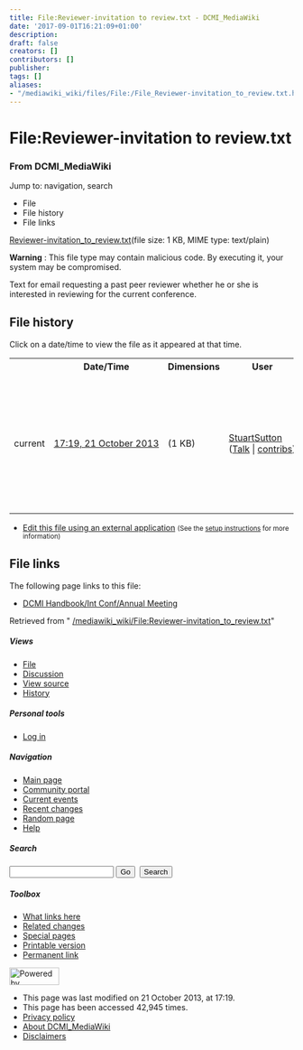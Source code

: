 ```yaml
---
title: File:Reviewer-invitation to review.txt - DCMI_MediaWiki
date: '2017-09-01T16:21:09+01:00'
description: 
draft: false
creators: []
contributors: []
publisher: 
tags: []
aliases:
- "/mediawiki_wiki/files/File:/File_Reviewer-invitation_to_review.txt.html"
---
```


<a id="top"></a>
# File:Reviewer-invitation to review.txt

### From DCMI\_MediaWiki

Jump to: navigation, search
<!-- start content -->
- File
- File history
- File links

[Reviewer-invitation\_to\_review.txt](/mediawiki_wiki/files/Reviewer-invitation_to_review.txt)‎(file size: 1 KB, MIME type: text/plain)

**Warning** : This file type may contain malicious code. By executing it, your system may be compromised.

Text for email requesting a past peer reviewer whether he or she is interested in reviewing for the current conference.

<!-- 
NewPP limit report
Preprocessor node count: 1/1000000
Post-expand include size: 0/2097152 bytes
Template argument size: 0/2097152 bytes
Expensive parser function count: 0/100
-->
## File history

Click on a date/time to view the file as it appeared at that time.

<table class="wikitable filehistory">
  <tr>
    <td></td>
    <th>Date/Time</th>
    <th>Dimensions</th>
    <th>User</th>
    <th>Comment</th>
  </tr>
  <tr>
    <td>current</td>
    <td class="filehistory-selected" style="white-space: nowrap;"><a href="/mediawiki_wiki/files/Reviewer-invitation_to_review.txt">17:19, 21 October 2013</a></td>
    <td> <span style="white-space: nowrap;">(1 KB)</span>
    </td>
    <td>
      <a href="/index.php?title=User:StuartSutton&amp;action=edit&amp;redlink=1" class="new mw-userlink" title="User:StuartSutton (page does not exist)">StuartSutton</a> <span style="white-space: nowrap;"> <span class="mw-usertoollinks">(<a href="/index.php?title=User_talk:StuartSutton&amp;action=edit&amp;redlink=1" class="new" title="User talk:StuartSutton (page does not exist)">Talk</a> | <a href="/index.php/Special:Contributions/StuartSutton" title="Special:Contributions/StuartSutton">contribs</a>)</span></span>
    </td>
    <td> <span class="comment">(Text for email requesting a past peer reviewer whether he or she is interested in reviewing for the current conference.)</span>
    </td>
  </tr>
</table>

  

- [Edit this file using an external application](/index.php?title=File:Reviewer-invitation_to_review.txt&action=edit&externaledit=true&mode=file "File:Reviewer-invitation to review.txt") <small>(See the <a href="http://www.mediawiki.org/wiki/Manual:External_editors" class="external text" rel="nofollow">setup instructions</a> for more information)</small>

## File links

The following page links to this file:

- [DCMI Handbook/Int Conf/Annual Meeting](/index.php/DCMI_Handbook/Int_Conf/Annual_Meeting "DCMI Handbook/Int Conf/Annual Meeting")

Retrieved from " [/mediawiki_wiki/File:Reviewer-invitation\_to\_review.txt](/mediawiki_wiki/files/File:/File:Reviewer-invitation_to_review.txt.html)"

<!-- end content -->

##### Views

- [File](/mediawiki_wiki/files/File:/File:Reviewer-invitation_to_review.txt.html)
- [Discussion](/index.php?title=File_talk:Reviewer-invitation_to_review.txt&action=edit&redlink=1 "Discussion about the content page [t]")
- [View source](/index.php?title=File:Reviewer-invitation_to_review.txt&action=edit "This page is protected.
You can view its source [e]")
- [History](/index.php?title=File:Reviewer-invitation_to_review.txt&action=history "Past revisions of this page [h]")

##### Personal tools

- [Log in](/index.php?title=Special:UserLogin&returnto=File:Reviewer-invitation_to_review.txt "You are encouraged to log in; however, it is not mandatory [o]")

<script type="text/javascript"> if (window.isMSIE55) fixalpha(); </script>

##### Navigation

- [Main page](/index.php/Main_Page "Visit the main page [z]")
- [Community portal](/index.php/DCMI_MediaWiki:Community_portal "About the project, what you can do, where to find things")
- [Current events](/index.php/DCMI_MediaWiki:Current_events "Find background information on current events")
- [Recent changes](/index.php/Special:RecentChanges "The list of recent changes in the wiki [r]")
- [Random page](/index.php/Special:Random "Load a random page [x]")
- [Help](/index.php/Help:Contents "The place to find out")

##### <label for="searchInput">Search</label>

<form action="/index.php" id="searchform">
				<input type="hidden" name="title" value="Special:Search">
				<input id="searchInput" title="Search DCMI_MediaWiki" accesskey="f" type="search" name="search">
				<input type="submit" name="go" class="searchButton" id="searchGoButton" value="Go" title="Go to a page with this exact name if exists"> 
				<input type="submit" name="fulltext" class="searchButton" id="mw-searchButton" value="Search" title="Search the pages for this text">
			</form>

##### Toolbox

- [What links here](/index.php/Special:WhatLinksHere/File:Reviewer-invitation_to_review.txt "List of all wiki pages that link here [j]")
- [Related changes](/index.php/Special:RecentChangesLinked/File:Reviewer-invitation_to_review.txt "Recent changes in pages linked from this page [k]")
- [Special pages](/index.php/Special:SpecialPages "List of all special pages [q]")
- [Printable version](/index.php?title=File:Reviewer-invitation_to_review.txt&printable=yes "Printable version of this page [p]")
- [Permanent link](/index.php?title=File:Reviewer-invitation_to_review.txt&oldid=5338 "Permanent link to this revision of the page")

<!-- end of the left (by default at least) column -->

 [<img src="/skins/common/images/poweredby_mediawiki_88x31.png" height="31" width="88" alt="Powered by MediaWiki">](http://www.mediawiki.org/)

- This page was last modified on 21 October 2013, at 17:19.
- This page has been accessed 42,945 times.
- [Privacy policy](/index.php/DCMI_MediaWiki:Privacy_policy "DCMI MediaWiki:Privacy policy")
- [About DCMI\_MediaWiki](/index.php/DCMI_MediaWiki:About "DCMI MediaWiki:About")
- [Disclaimers](/index.php/DCMI_MediaWiki:General_disclaimer "DCMI MediaWiki:General disclaimer")

<script>if (window.runOnloadHook) runOnloadHook();</script><!-- Served in 0.559 secs. -->
